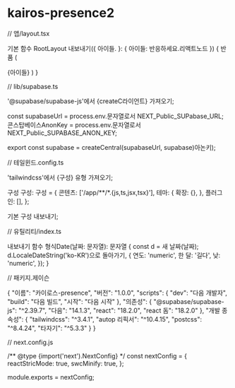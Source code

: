 # kairos-presence2
// 앱/layout.tsx

기본 함수 RootLayout 내보내기({
 아이들.
}: {
 아이들: 반응하세요.리액트노드
}) {
 반품 (
 <html lang="en">
 <body className="bg-흰색 텍스트-검은색 글꼴-sans">
 {아이들}
 </body>
 </html>
 )
}


// lib/supabase.ts

'@supabase/supabase-js'에서 {createC라이언트} 가져오기;

const supabaseUrl = process.env.문자열로서 NEXT_Public_SUPabase_URL;
콘스탑베이스AnonKey = process.env.문자열로서 NEXT_Public_SUPABASE_ANON_KEY;

export const supabase = createCentral(supabaseUrl, supabase)아논키);


// 테일윈드.config.ts

'tailwindcss'에서 {구성} 유형 가져오기;

구성 구성: 구성 = {
 콘텐츠: ['/app/**/*.{js,ts,jsx,tsx}'],
 테마: {
 확장: {},
 },
 플러그인: [],
};

기본 구성 내보내기;


// 유틸리티/index.ts

내보내기 함수 형식Date(날짜: 문자열): 문자열 {
 const d = 새 날짜(날짜);
 d.LocaleDateString('ko-KR')으로 돌아가기, {
 연도: 'numeric',
 한 달: '길다',
 낮: 'numeric',
 });
}


// 패키지.제이슨

{
 "이름": "카이로스-presence",
 "버전": "1.0.0",
 "scripts": {
 "dev": "다음 개발자",
 "build": "다음 빌드",
 "시작": "다음 시작"
 },
 "의존성": {
 "@supabase/supabase-js": "^2.39.7",
 "다음": "14.1.3",
 "react": "18.2.0",
 "react 돔": "18.2.0"
 },
 "개발 종속성": {
 "tailwindcss": "^3.4.1",
 "autop 리픽서": "^10.4.15",
 "postcss": "^8.4.24",
 "타자기": "^5.3.3"
 }
}


// next.config.js

/** @type {import('next').NextConfig} */
const nextConfig = {
 reactStricMode: true,
 swcMinify: true,
};

module.exports = nextConfig;

